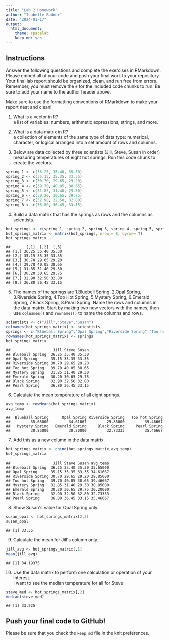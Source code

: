```yaml
---
title: "Lab 2 Homework"
author: "Isabelle Bodner"
date: "2024-01-17"
output:
  html_document: 
    theme: spacelab
    keep_md: yes
---
```


## Instructions
Answer the following questions and complete the exercises in RMarkdown. Please embed all of your code and push your final work to your repository. Your final lab report should be organized, clean, and run free from errors. Remember, you must remove the `#` for the included code chunks to run. Be sure to add your name to the author header above.  

Make sure to use the formatting conventions of RMarkdown to make your report neat and clean!  

1. What is a vector in R?  
a list of variables: numbers, arithmetic expressions, strings, and more.

2. What is a data matrix in R?  
a collection of elements of the same type of data type: numerical, character, or logical arranged into a set amount of rows and columns.

3. Below are data collected by three scientists (Jill, Steve, Susan in order) measuring temperatures of eight hot springs. Run this code chunk to create the vectors.  

```r
spring_1 <- c(36.25, 35.40, 35.30)
spring_2 <- c(35.15, 35.35, 33.35)
spring_3 <- c(30.70, 29.65, 29.20)
spring_4 <- c(39.70, 40.05, 38.65)
spring_5 <- c(31.85, 31.40, 29.30)
spring_6 <- c(30.20, 30.65, 29.75)
spring_7 <- c(32.90, 32.50, 32.80)
spring_8 <- c(36.80, 36.45, 33.15)
```

4. Build a data matrix that has the springs as rows and the columns as scientists.  

```r
hot_springs <- c(spring_1, spring_2, spring_3, spring_4, spring_5, spring_6, spring_7, spring_8)
hot_springs_matrix <- matrix(hot_springs, nrow = 8, byrow= T)
hot_springs_matrix
```

```
##       [,1]  [,2]  [,3]
## [1,] 36.25 35.40 35.30
## [2,] 35.15 35.35 33.35
## [3,] 30.70 29.65 29.20
## [4,] 39.70 40.05 38.65
## [5,] 31.85 31.40 29.30
## [6,] 30.20 30.65 29.75
## [7,] 32.90 32.50 32.80
## [8,] 36.80 36.45 33.15
```

5. The names of the springs are 1.Bluebell Spring, 2.Opal Spring, 3.Riverside Spring, 4.Too Hot Spring, 5.Mystery Spring, 6.Emerald Spring, 7.Black Spring, 8.Pearl Spring. Name the rows and columns in the data matrix. Start by making two new vectors with the names, then use `colnames()` and `rownames()` to name the columns and rows.

```r
scientists <- c("Jill","Steve","Susan")
colnames(hot_springs_matrix) <- scientists
springs <- c("Blueball Spring","Opal Spring","Riverside Spring","Too hot Spring","Mystery Spring","Emerald Spring","Black Spring","Pearl Spring")
rownames(hot_springs_matrix) <- springs
hot_springs_matrix
```

```
##                   Jill Steve Susan
## Blueball Spring  36.25 35.40 35.30
## Opal Spring      35.15 35.35 33.35
## Riverside Spring 30.70 29.65 29.20
## Too hot Spring   39.70 40.05 38.65
## Mystery Spring   31.85 31.40 29.30
## Emerald Spring   30.20 30.65 29.75
## Black Spring     32.90 32.50 32.80
## Pearl Spring     36.80 36.45 33.15
```

6. Calculate the mean temperature of all eight springs.

```r
avg_temp <- rowMeans(hot_springs_matrix)
avg_temp
```

```
##  Blueball Spring      Opal Spring Riverside Spring   Too hot Spring 
##         35.65000         34.61667         29.85000         39.46667 
##   Mystery Spring   Emerald Spring     Black Spring     Pearl Spring 
##         30.85000         30.20000         32.73333         35.46667
```


7. Add this as a new column in the data matrix.  

```r
hot_springs_matrix <- cbind(hot_springs_matrix,avg_temp)
hot_springs_matrix
```

```
##                   Jill Steve Susan avg_temp
## Blueball Spring  36.25 35.40 35.30 35.65000
## Opal Spring      35.15 35.35 33.35 34.61667
## Riverside Spring 30.70 29.65 29.20 29.85000
## Too hot Spring   39.70 40.05 38.65 39.46667
## Mystery Spring   31.85 31.40 29.30 30.85000
## Emerald Spring   30.20 30.65 29.75 30.20000
## Black Spring     32.90 32.50 32.80 32.73333
## Pearl Spring     36.80 36.45 33.15 35.46667
```

8. Show Susan's value for Opal Spring only.

```r
susan_opal <- hot_springs_matrix[2,3]
susan_opal
```

```
## [1] 33.35
```


9. Calculate the mean for Jill's column only.  

```r
jill_avg <- hot_springs_matrix[,1]
mean(jill_avg)
```

```
## [1] 34.19375
```


10. Use the data matrix to perform one calculation or operation of your interest.  
I want to see the median temperature for all for Steve

```r
steve_med <- hot_springs_matrix[,2]
median(steve_med)
```

```
## [1] 33.925
```

## Push your final code to GitHub!
Please be sure that you check the `keep md` file in the knit preferences.  
